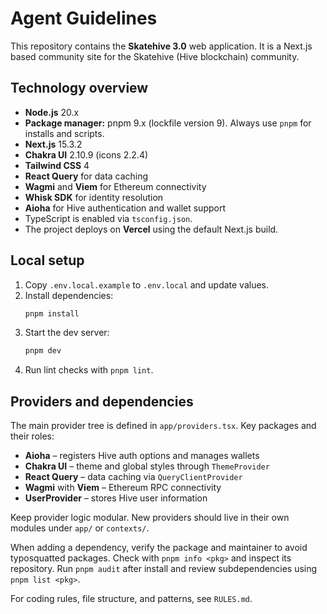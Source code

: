 # Agent Guidelines

This repository contains the **Skatehive 3.0** web application. It is a Next.js based community site for the Skatehive (Hive blockchain) community.

## Technology overview

- **Node.js** 20.x
- **Package manager:** pnpm 9.x (lockfile version 9). Always use `pnpm` for installs and scripts.
- **Next.js** 15.3.2
- **Chakra UI** 2.10.9 (icons 2.2.4)
- **Tailwind CSS** 4
- **React Query** for data caching
- **Wagmi** and **Viem** for Ethereum connectivity
- **Whisk SDK** for identity resolution
- **Aioha** for Hive authentication and wallet support
- TypeScript is enabled via `tsconfig.json`.
- The project deploys on **Vercel** using the default Next.js build.

## Local setup

1. Copy `.env.local.example` to `.env.local` and update values.
2. Install dependencies:
   ```bash
   pnpm install
   ```
3. Start the dev server:
   ```bash
   pnpm dev
   ```
4. Run lint checks with `pnpm lint`.

## Providers and dependencies

The main provider tree is defined in `app/providers.tsx`.
Key packages and their roles:

- **Aioha** – registers Hive auth options and manages wallets
- **Chakra UI** – theme and global styles through `ThemeProvider`
- **React Query** – data caching via `QueryClientProvider`
- **Wagmi** with **Viem** – Ethereum RPC connectivity
- **UserProvider** – stores Hive user information

Keep provider logic modular. New providers should live in their own modules under `app/` or `contexts/`.

When adding a dependency, verify the package and maintainer to avoid typosquatted packages. Check with `pnpm info <pkg>` and inspect its repository. Run `pnpm audit` after install and review subdependencies using `pnpm list <pkg>`.

For coding rules, file structure, and patterns, see `RULES.md`.
